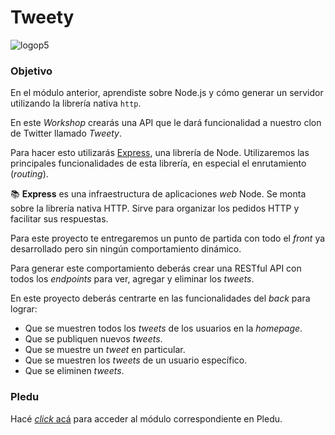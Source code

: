 # Tweety

![logop5](https://p5-hall-of-fame.s3.amazonaws.com/p5logo.png)

### Objetivo

En el módulo anterior, aprendiste sobre Node.js y cómo generar un servidor utilizando la librería nativa `http`.

En este _Workshop_ crearás una API que le dará funcionalidad a nuestro clon de Twitter llamado _Tweety_.

Para hacer esto utilizarás [Express](https://expressjs.com/es/), una librería de Node. Utilizaremos las principales funcionalidades de esta librería, en especial el enrutamiento (_routing_). 

📚 <strong>Express</strong> es una infraestructura de aplicaciones <em>web</em> Node. Se monta sobre la librería nativa HTTP. Sirve para organizar los pedidos HTTP y facilitar sus respuestas.

Para este proyecto te entregaremos un punto de partida con todo el _front_ ya desarrollado pero sin ningún comportamiento dinámico. 

Para generar este comportamiento deberás crear una RESTful API con todos los _endpoints_ para ver, agregar y eliminar los _tweets_.

En este proyecto deberás centrarte en las funcionalidades del _back_ para lograr:

- Que se muestren todos los _tweets_ de los usuarios en la _homepage_.
- Que se publiquen nuevos _tweets_.
- Que se muestre un _tweet_ en particular.
- Que se muestren los _tweets_ de un usuario específico.
- Que se eliminen _tweets_.

### Pledu

Hacé [_click_ acá](https://pledu.plataforma5.la/modules/00ca0bae-16a5-4648-a70c-d8ca99652ca0) para acceder al módulo correspondiente en Pledu.
